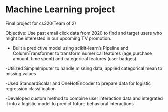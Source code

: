 # Machine Learning project
Final project for cs320(Team of 2)

Objective: Use past email click data from 2020 to find and target users who might be interested in our upcoming TV promotion.

- Built a predictive model using scikit-learn’s Pipeline and ColumnTransformer to transform numerical features (age,purchase amount, time spent) and categorical features (user badges)

-Utilized SimpleImputer to handle missing data, applied categorical mean to missing values

-Used StandardScalar and OneHotEncoder to prepare data for logistic regression classification

-Developed custom method to combine user interaction data and integrated it into a logistic model to predict future behavioral interactions



